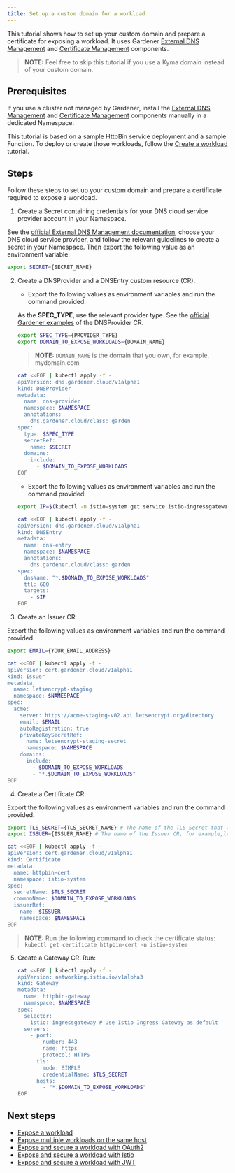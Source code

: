 ```yaml
---
title: Set up a custom domain for a workload
---
```


This tutorial shows how to set up your custom domain and prepare a certificate for exposing a workload. It uses Gardener [External DNS Management](https://github.com/gardener/external-dns-management) and [Certificate Management](https://github.com/gardener/cert-management) components.
  >**NOTE:** Feel free to skip this tutorial if you use a Kyma domain instead of your custom domain.

## Prerequisites

If you use a cluster not managed by Gardener, install the [External DNS Management](https://github.com/gardener/external-dns-management) and [Certificate Management](https://github.com/gardener/cert-management) components manually in a dedicated Namespace.

This tutorial is based on a sample HttpBin service deployment and a sample Function. To deploy or create those workloads, follow the [Create a workload](./apix-01-create-workload.md) tutorial.

## Steps

Follow these steps to set up your custom domain and prepare a certificate required to expose a workload.

1. Create a Secret containing credentials for your DNS cloud service provider account in your Namespace.

  See the [official External DNS Management documentation](https://github.com/gardener/external-dns-management/blob/master/README.md#external-dns-management), choose your DNS cloud service provider, and follow the relevant guidelines to create a secret in your Namespace. Then export the following value as an environment variable:

   ```bash
   export SECRET={SECRET_NAME}
   ```

2. Create a DNSProvider and a DNSEntry custom resource (CR).

   - Export the following values as environment variables and run the command provided.
  
   As the **SPEC_TYPE**, use the relevant provider type. See the [official Gardener examples](https://github.com/gardener/external-dns-management/tree/master/examples) of the DNSProvider CR.

   ```bash
   export SPEC_TYPE={PROVIDER_TYPE}
   export DOMAIN_TO_EXPOSE_WORKLOADS={DOMAIN_NAME} 
   ```
   >**NOTE:** `DOMAIN_NAME` is the domain that you own, for example, mydomain.com

   ```bash
   cat <<EOF | kubectl apply -f -
   apiVersion: dns.gardener.cloud/v1alpha1
   kind: DNSProvider
   metadata:
     name: dns-provider
     namespace: $NAMESPACE
     annotations:
       dns.gardener.cloud/class: garden
   spec:
     type: $SPEC_TYPE
     secretRef:
       name: $SECRET
     domains:
       include:
         - $DOMAIN_TO_EXPOSE_WORKLOADS
   EOF
   ```

   - Export the following values as environment variables and run the command provided:

   ```bash
   export IP=$(kubectl -n istio-system get service istio-ingressgateway -o jsonpath='{.status.loadBalancer.ingress[0].ip}') # Assuming only one LoadBalancer with external IP
   ```

    ```bash
    cat <<EOF | kubectl apply -f -
    apiVersion: dns.gardener.cloud/v1alpha1
    kind: DNSEntry
    metadata:
      name: dns-entry
      namespace: $NAMESPACE
      annotations:
        dns.gardener.cloud/class: garden
    spec:
      dnsName: "*.$DOMAIN_TO_EXPOSE_WORKLOADS"
      ttl: 600
      targets:
        - $IP
    EOF
    ```

3. Create an Issuer CR.

  Export the following values as environment variables and run the command provided.

   ```bash
   export EMAIL={YOUR_EMAIL_ADDRESS}
   ```

   ```bash
   cat <<EOF | kubectl apply -f -
   apiVersion: cert.gardener.cloud/v1alpha1
   kind: Issuer
   metadata:
     name: letsencrypt-staging
     namespace: $NAMESPACE
   spec:
     acme:
       server: https://acme-staging-v02.api.letsencrypt.org/directory
       email: $EMAIL
       autoRegistration: true
       privateKeySecretRef:
         name: letsencrypt-staging-secret
         namespace: $NAMESPACE
       domains:
         include:
           - $DOMAIN_TO_EXPOSE_WORKLOADS
           - "*.$DOMAIN_TO_EXPOSE_WORKLOADS"
   EOF
   ```

4. Create a Certificate CR.

  Export the following values as environment variables and run the command provided.

   ```bash
   export TLS_SECRET={TLS_SECRET_NAME} # The name of the TLS Secret that will be created in this step, for example, httpbin-tls-credentials
   export ISSUER={ISSUER_NAME} # The name of the Issuer CR, for example,letsencrypt-staging
   ```

   ```bash
   cat <<EOF | kubectl apply -f -
   apiVersion: cert.gardener.cloud/v1alpha1
   kind: Certificate
   metadata:
     name: httpbin-cert
     namespace: istio-system
   spec:  
     secretName: $TLS_SECRET
     commonName: $DOMAIN_TO_EXPOSE_WORKLOADS
     issuerRef:
       name: $ISSUER
       namespace: $NAMESPACE
   EOF
   ```
   >**NOTE:** Run the following command to check the certificate status: `kubectl get certificate httpbin-cert -n istio-system `

5. Create a Gateway CR. Run:

   ```bash
   cat <<EOF | kubectl apply -f -
   apiVersion: networking.istio.io/v1alpha3
   kind: Gateway
   metadata:
     name: httpbin-gateway
     namespace: $NAMESPACE
   spec:
     selector:
       istio: ingressgateway # Use Istio Ingress Gateway as default
     servers:
       - port:
           number: 443
           name: https
           protocol: HTTPS
         tls:
           mode: SIMPLE
           credentialName: $TLS_SECRET
         hosts:
           - "*.$DOMAIN_TO_EXPOSE_WORKLOADS"
   EOF
   ```

## Next steps

- [Expose a workload](./apix-03-expose-workload-apigateway.md)
- [Expose multiple workloads on the same host](./apix-04-expose-multiple-workloads.md)
- [Expose and secure a workload with OAuth2](./apix-05-expose-and-secure-workload-oauth2.md)
- [Expose and secure a workload with Istio](./apix-07-expose-and-secure-workload-istio.md)
- [Expose and secure a workload with JWT](./apix-08-expose-and-secure-workload-jwt.md)
